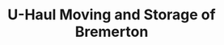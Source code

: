 ---
title: "U-Haul Moving and Storage of Bremerton"
url: /bremerton/u-haul-moving-and-storage-of-bremerton/
shop: Mieten
---
